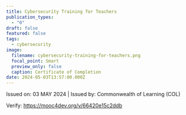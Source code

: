 ```yaml
---
title: Cybersecurity Training for Teachers
publication_types:
  - "0"
draft: false
featured: false
tags:
  - cybersecurity
image:
  filename: cybersecurity-training-for-teachers.png
  focal_point: Smart
  preview_only: false
  caption: Certificate of Completion
date: 2024-05-03T13:57:00.000Z
---
```

Issued on: 03 MAY 2024 | Issued by: Commonwealth of Learning (COL)

Verify: https://mooc4dev.org/v/66420e15c2ddb
